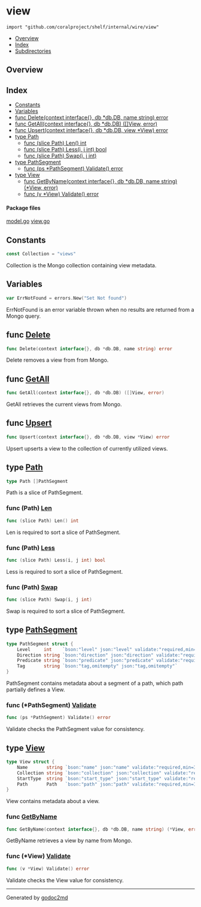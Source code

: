 

# view
`import "github.com/coralproject/shelf/internal/wire/view"`

* [Overview](#pkg-overview)
* [Index](#pkg-index)
* [Subdirectories](#pkg-subdirectories)

## <a name="pkg-overview">Overview</a>



## <a name="pkg-index">Index</a>
* [Constants](#pkg-constants)
* [Variables](#pkg-variables)
* [func Delete(context interface{}, db *db.DB, name string) error](#Delete)
* [func GetAll(context interface{}, db *db.DB) ([]View, error)](#GetAll)
* [func Upsert(context interface{}, db *db.DB, view *View) error](#Upsert)
* [type Path](#Path)
  * [func (slice Path) Len() int](#Path.Len)
  * [func (slice Path) Less(i, j int) bool](#Path.Less)
  * [func (slice Path) Swap(i, j int)](#Path.Swap)
* [type PathSegment](#PathSegment)
  * [func (ps *PathSegment) Validate() error](#PathSegment.Validate)
* [type View](#View)
  * [func GetByName(context interface{}, db *db.DB, name string) (*View, error)](#GetByName)
  * [func (v *View) Validate() error](#View.Validate)


#### <a name="pkg-files">Package files</a>
[model.go](/src/github.com/coralproject/shelf/internal/wire/view/model.go) [view.go](/src/github.com/coralproject/shelf/internal/wire/view/view.go) 


## <a name="pkg-constants">Constants</a>
``` go
const Collection = "views"
```
Collection is the Mongo collection containing view metadata.


## <a name="pkg-variables">Variables</a>
``` go
var ErrNotFound = errors.New("Set Not found")
```
ErrNotFound is an error variable thrown when no results are returned from a Mongo query.



## <a name="Delete">func</a> [Delete](/src/target/view.go?s=2458:2520#L81)
``` go
func Delete(context interface{}, db *db.DB, name string) error
```
Delete removes a view from from Mongo.



## <a name="GetAll">func</a> [GetAll](/src/target/view.go?s=1218:1277#L36)
``` go
func GetAll(context interface{}, db *db.DB) ([]View, error)
```
GetAll retrieves the current views from Mongo.



## <a name="Upsert">func</a> [Upsert](/src/target/view.go?s=487:548#L10)
``` go
func Upsert(context interface{}, db *db.DB, view *View) error
```
Upsert upserts a view to the collection of currently utilized views.




## <a name="Path">type</a> [Path](/src/target/model.go?s=875:898#L20)
``` go
type Path []PathSegment
```
Path is a slice of PathSegment.










### <a name="Path.Len">func</a> (Path) [Len](/src/target/model.go?s=1127:1154#L31)
``` go
func (slice Path) Len() int
```
Len is required to sort a slice of PathSegment.




### <a name="Path.Less">func</a> (Path) [Less](/src/target/model.go?s=1231:1268#L36)
``` go
func (slice Path) Less(i, j int) bool
```
Less is required to sort a slice of PathSegment.




### <a name="Path.Swap">func</a> (Path) [Swap](/src/target/model.go?s=1366:1398#L41)
``` go
func (slice Path) Swap(i, j int)
```
Swap is required to sort a slice of PathSegment.




## <a name="PathSegment">type</a> [PathSegment](/src/target/model.go?s=517:838#L12)
``` go
type PathSegment struct {
    Level     int    `bson:"level" json:"level" validate:"required,min=1"`
    Direction string `bson:"direction" json:"direction" validate:"required,min=2"`
    Predicate string `bson:"predicate" json:"predicate" validate:"required,min=1"`
    Tag       string `bson:"tag,omitempty" json:"tag,omitempty"`
}
```
PathSegment contains metadata about a segment of a path,
which path partially defines a View.










### <a name="PathSegment.Validate">func</a> (\*PathSegment) [Validate](/src/target/model.go?s=958:997#L23)
``` go
func (ps *PathSegment) Validate() error
```
Validate checks the PathSegment value for consistency.




## <a name="View">type</a> [View](/src/target/model.go?s=1485:1813#L46)
``` go
type View struct {
    Name       string `bson:"name" json:"name" validate:"required,min=3"`
    Collection string `bson:"collection" json:"collection" validate:"required,min=2"`
    StartType  string `bson:"start_type" json:"start_type" validate:"required,min=3"`
    Path       Path   `bson:"path" json:"path" validate:"required,min=1"`
}
```
View contains metadata about a view.







### <a name="GetByName">func</a> [GetByName](/src/target/view.go?s=1801:1875#L58)
``` go
func GetByName(context interface{}, db *db.DB, name string) (*View, error)
```
GetByName retrieves a view by name from Mongo.





### <a name="View.Validate">func</a> (\*View) [Validate](/src/target/model.go?s=1866:1897#L54)
``` go
func (v *View) Validate() error
```
Validate checks the View value for consistency.








- - -
Generated by [godoc2md](http://godoc.org/github.com/davecheney/godoc2md)

